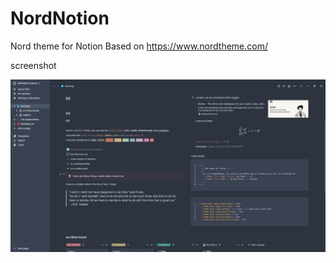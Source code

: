 # NordNotion
Nord theme for Notion
Based on https://www.nordtheme.com/

screenshot

![alt text](https://github.com/MANNNNEN/NordNotion/blob/main/image.png?raw=true)
